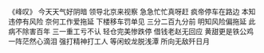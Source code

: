   《峰叹》
今天天气好阴暗
领导北京来视察
急急忙忙真呀赶
疯帝停车在路边
本知违停有风险
奈何工作爱拖延
下楼移车罚单见
三分二百九分前
明知风险偏拖延
此病不除害百年
三一重工亏不认
轻仓完美惨跌停
借钱老赵无回应
黄甜更是铁公鸡
一阵茫然心滴泪
强打精神打工人
等闲蛟龙脱浅潭
所向无敌歼日月
